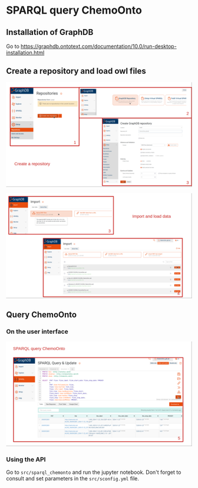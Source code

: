 # SPARQL query ChemoOnto

## Installation of GraphDB

Go to https://graphdb.ontotext.com/documentation/10.0/run-desktop-installation.html


## Create a repository and load owl files

![GraphDB1]( ../images/graphdb1.png "Create a repository")


![GraphDB2]( ../images/graphdb2.png "Load files")


## Query ChemoOnto 

### On the user interface

![GraphDB3]( ../images/graphdb3.png "SPARQL query")


### Using the API 

Go to ```src/sparql_chemonto``` and run the jupyter notebook.
Don't forget to consult and set parameters in the ```src/sconfig.yml``` file.


